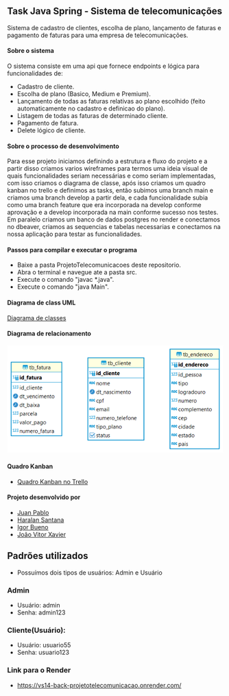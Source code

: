 ## Task Java Spring - Sistema de telecomunicações

Sistema de cadastro de clientes, escolha de plano, lançamento de faturas e pagamento de faturas para uma empresa de telecomunicações.

#### Sobre o sistema

O sistema consiste em uma api que fornece endpoints e lógica para funcionalidades de:

- Cadastro de cliente.
- Escolha de plano (Basico, Medium e Premium).
- Lançamento de todas as faturas relativas ao plano escolhido (feito automaticamente no cadastro e definicao do plano).
- Listagem de todas as faturas de determinado cliente.
- Pagamento de fatura.
- Delete lógico de cliente.

#### Sobre o processo de desenvolvimento

Para esse projeto iniciamos definindo a estrutura e fluxo do projeto e a partir disso criamos varios wireframes para termos uma ideia visual de quais funcionalidades seriam necessárias e como seriam implementadas, com isso criamos o diagrama de classe, após isso criamos um quadro kanban no trello e definimos as tasks, então subimos uma branch main e criamos uma branch develop a partir dela, e cada funcionalidade subia como uma branch feature que era incorporada na develop conforme aprovação e a develop incorporada na main conforme sucesso nos testes.
Em paralelo criamos um banco de dados postgres no render e conectamos no dbeaver, criamos as sequencias e tabelas necessarias e conectamos na nossa aplicação para testar as funcionalidades.

#### Passos para compilar e executar o programa

- Baixe a pasta ProjetoTelecomunicacoes deste repositorio.
- Abra o terminal e navegue ate a pasta src.
- Execute o comando "javac *.java".
- Execute o comando "java Main".

#### Diagrama de class UML

[Diagrama de classes](https://online.visual-paradigm.com/share.jsp?id=323931363730362d31)

#### Diagrama de relacionamento

![Logo do projeto](src/main/resources/images/telecomunicacoes_bd_postgres_er.png)

#### Quadro Kanban

- [Quadro Kanban no Trello](https://trello.com/invite/b/6699b75d58a4621d7c431ca7/ATTIa9c19814ed47d7a71a28a727800b5d55877145A7/documentacao-equipe-4-telecomunicacoes)

#### Projeto desenvolvido por

- [Juan Pablo](https://github.com/JuanpabloFAC)
- [Haralan Santana](https://github.com/HaralanS)
- [Igor Bueno](https://github.com/igorbuenov)
- [João Vitor Xavier](https://github.com/joaovxsantos)


## Padrões utilizados

- Possuímos dois tipos de usuários: Admin e Usuário

### Admin
- Usuário: admin
- Senha: admin123

### Cliente(Usuário):
- Usuário: usuario55
- Senha: usuario123

### Link para o Render

- https://vs14-back-projetotelecomunicacao.onrender.com/